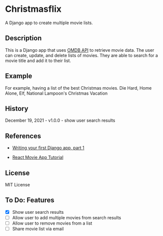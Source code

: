 # Christmasflix
A Django app to create multiple movie lists.


## Description
This is a Django app that uses [OMDB API](https://www.omdbapi.com/) to retrieve movie data. The user can create, update, 
and delete lists of movies. They are able to search for a movie title and add it to their list.


## Example
For example, having a list of the best Christmas movies.
Die Hard, Home Alone, Elf, National Lampoon's Christmas Vacation

## History
December 19, 2021 - v1.0.0 - show user search results


## References
* [Writing your first Django app, part 1](https://docs.djangoproject.com/en/4.0/intro/tutorial01/)

* [React Movie App Tutorial](https://www.freecodecamp.org/news/react-movie-app-tutorial/)

## License
MIT License

## To Do: Features
- [x] Show user search results
- [ ] Allow user to add multiple movies from search results
- [ ] Allow user to remove movies from a list
- [ ] Share movie list via email
